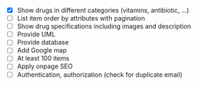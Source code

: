 - [X] Show drugs in different categories (vitamins, antibiotic, ...)
- [ ] List item order by attributes with pagination
- [ ] Show drug specifications including images and description
- [ ] Provide UML
- [ ] Provide database
- [ ] Add Google map
- [ ] At least 100 items
- [ ] Apply onpage SEO
- [ ] Authentication, authorization (check for duplicate email)
